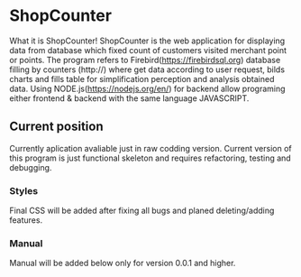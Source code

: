 
ShopCounter
=====================
What it is ShopCounter!
ShopCounter is the web application for displaying data from database which fixed count of customers visited merchant point or points.
The program refers to Firebird(https://firebirdsql.org) database filling by counters (http://) where get data according to user request, 
bilds charts and fills table for simplification perception and analysis obtained data.
Using NODE.js(https://nodejs.org/en/) for backend allow programing either frontend & backend with the same language JAVASCRIPT. 

Current position
--------------------
Currently aplication avaliable just in raw codding version. 
Current version of this program is just functional skeleton and requires refactoring, testing and debugging. 
### Styles ####
Final CSS will be added after fixing all bugs and planed deleting/adding features.

###  Manual ####
Manual will be added below only for  version 0.0.1 and higher.
